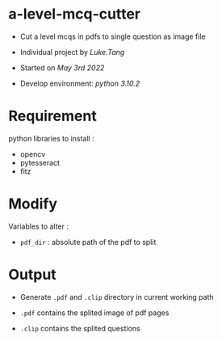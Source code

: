 # a-level-mcq-cutter

* Cut a level mcqs in pdfs to single question as image file

* Individual project by _Luke.Tang_

* Started on _May 3rd 2022_

* Develop environment: _python 3.10.2_

# Requirement

python libraries to install :

* opencv
* pytesseract
* fitz

# Modify

Variables to alter :

* `pdf_dir` : absolute path of the pdf to split

# Output

* Generate `.pdf` and `.clip` directory in current working path

* `.pdf` contains the splited image of pdf pages

* `.clip` contains the splited questions